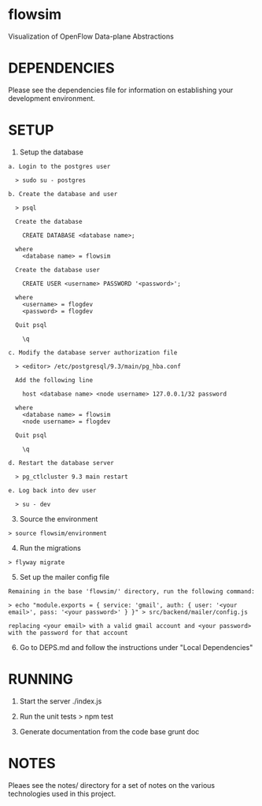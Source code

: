 flowsim
=======
     
  Visualization of OpenFlow Data-plane Abstractions


DEPENDENCIES
============

  Please see the dependencies file for information on establishing your
  development environment.

SETUP
=====

  1) Setup the database

    a. Login to the postgres user
      
      > sudo su - postgres
    
    b. Create the database and user

      > psql
      
      Create the database

        CREATE DATABASE <database name>;

      where
        <database name> = flowsim

      Create the database user

        CREATE USER <username> PASSWORD '<password>';

      where
        <username> = flogdev
        <password> = flogdev
      
      Quit psql

        \q

    c. Modify the database server authorization file

      > <editor> /etc/postgresql/9.3/main/pg_hba.conf

      Add the following line

        host <database name> <node username> 127.0.0.1/32 password

      where
        <database name> = flowsim
        <node username> = flogdev

      Quit psql

        \q

    d. Restart the database server

      > pg_ctlcluster 9.3 main restart

    e. Log back into dev user

      > su - dev

  3) Source the environment

    > source flowsim/environment

  4) Run the migrations

    > flyway migrate

  5) Set up the mailer config file

    Remaining in the base 'flowsim/' directory, run the following command:

    > echo "module.exports = { service: 'gmail', auth: { user: '<your email>', pass: '<your password>' } }" > src/backend/mailer/config.js

    replacing <your email> with a valid gmail account and <your password>
    with the password for that account

  6) Go to DEPS.md and follow the instructions under "Local Dependencies"
  
RUNNING
=======

  1) Start the server
    ./index.js

  2) Run the unit tests
    > npm test

  2) Generate documentation from the code base
    grunt doc

NOTES
=====

  Pleaes see the notes/ directory for a set of notes on the various technologies
  used in this project.

